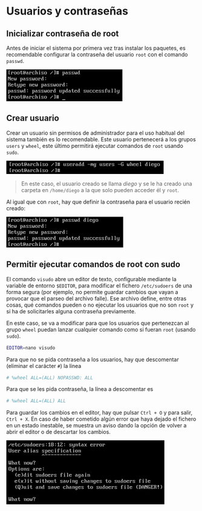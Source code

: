 # Usuarios y contraseñas

## Inicializar contraseña de root

Antes de iniciar el sistema por primera vez tras instalar los paquetes, es recomendable configurar la contraseña del usuario `root` con el comando `passwd`.

![Crear contraseña para el usuario root](../images/root-password.png)

## Crear usuario

Crear un usuario sin permisos de administrador para el uso habitual del sistema también es lo recomendable. Este usuario pertenecerá a los grupos `users` y `wheel`, este último permitirá ejecutar comandos de `root` usando `sudo`.

![Crear usuario](../images/create-user.png)

>En este caso, el usuario creado se llama *diego* y se le ha creado una carpeta en `/home/diego` a la que solo pueden acceder él y `root`.

Al igual que con `root`, hay que definir la contraseña para el usuario recién creado:

![Crear contraseña de usuario](../images/user-password.png)

## Permitir ejecutar comandos de root con sudo

El comando `visudo` abre un editor de texto, configurable mediante la variable de entorno `$EDITOR`, para modificar el fichero `/etc/sudoers` de una forma segura (por ejemplo, no permite guardar cambios que vayan a provocar que el parseo del archivo falle). Ese archivo define, entre otras cosas, qué comandos pueden o no ejecutar los usuarios que no son `root` y si ha de solicitarles alguna contraseña previamente.

En este caso, se va a modificar para que los usuarios que pertenezcan al grupo `wheel` puedan lanzar cualquier comando como si fueran `root` (usando `sudo`).

```bash
EDITOR=nano visudo
```

Para que no se pida contraseña a los usuarios, hay que descomentar (eliminar el carácter `#`) la línea

```bash
# %wheel ALL=(ALL) NOPASSWD: ALL
```

Para que se les pida contraseña, la línea a descomentar es

```bash
# %wheel ALL=(ALL) ALL
```

Para guardar los cambios en el editor, hay que pulsar `Ctrl + O` y para salir, `Ctrl + X`. En caso de haber cometido algún error que haya dejado el fichero en un estado inestable, se muestra un aviso dando la opción de volver a abrir el editor o de descartar los cambios.

![Error validando archivo /etc/sudoers](../images/visudo-error.png)
